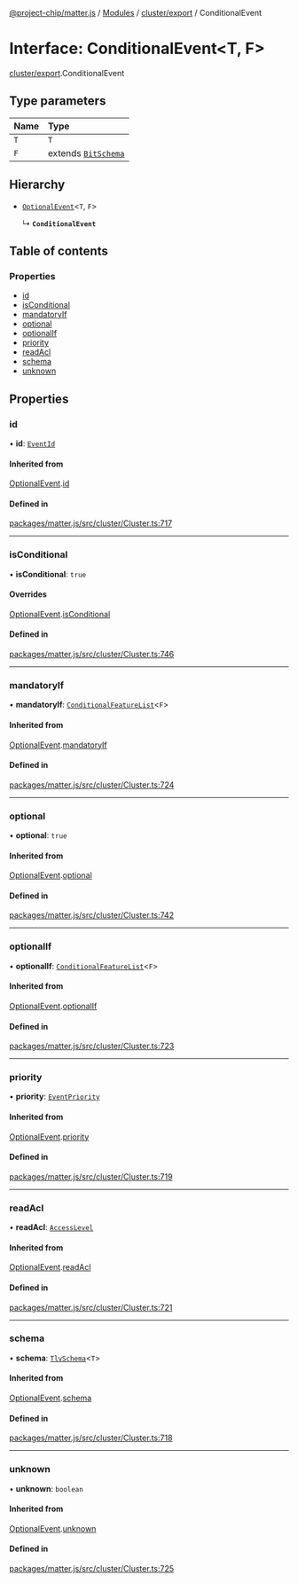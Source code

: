 [@project-chip/matter.js](../README.md) / [Modules](../modules.md) / [cluster/export](../modules/cluster_export.md) / ConditionalEvent

# Interface: ConditionalEvent\<T, F\>

[cluster/export](../modules/cluster_export.md).ConditionalEvent

## Type parameters

| Name | Type |
| :------ | :------ |
| `T` | `T` |
| `F` | extends [`BitSchema`](../modules/schema_export.md#bitschema) |

## Hierarchy

- [`OptionalEvent`](cluster_export.OptionalEvent.md)\<`T`, `F`\>

  ↳ **`ConditionalEvent`**

## Table of contents

### Properties

- [id](cluster_export.ConditionalEvent.md#id)
- [isConditional](cluster_export.ConditionalEvent.md#isconditional)
- [mandatoryIf](cluster_export.ConditionalEvent.md#mandatoryif)
- [optional](cluster_export.ConditionalEvent.md#optional)
- [optionalIf](cluster_export.ConditionalEvent.md#optionalif)
- [priority](cluster_export.ConditionalEvent.md#priority)
- [readAcl](cluster_export.ConditionalEvent.md#readacl)
- [schema](cluster_export.ConditionalEvent.md#schema)
- [unknown](cluster_export.ConditionalEvent.md#unknown)

## Properties

### id

• **id**: [`EventId`](../modules/datatype_export.md#eventid)

#### Inherited from

[OptionalEvent](cluster_export.OptionalEvent.md).[id](cluster_export.OptionalEvent.md#id)

#### Defined in

[packages/matter.js/src/cluster/Cluster.ts:717](https://github.com/project-chip/matter.js/blob/2d9f2165d2672864fda3496a6d0d5f93597f82c6/packages/matter.js/src/cluster/Cluster.ts#L717)

___

### isConditional

• **isConditional**: ``true``

#### Overrides

[OptionalEvent](cluster_export.OptionalEvent.md).[isConditional](cluster_export.OptionalEvent.md#isconditional)

#### Defined in

[packages/matter.js/src/cluster/Cluster.ts:746](https://github.com/project-chip/matter.js/blob/2d9f2165d2672864fda3496a6d0d5f93597f82c6/packages/matter.js/src/cluster/Cluster.ts#L746)

___

### mandatoryIf

• **mandatoryIf**: [`ConditionalFeatureList`](../modules/cluster_export.md#conditionalfeaturelist)\<`F`\>

#### Inherited from

[OptionalEvent](cluster_export.OptionalEvent.md).[mandatoryIf](cluster_export.OptionalEvent.md#mandatoryif)

#### Defined in

[packages/matter.js/src/cluster/Cluster.ts:724](https://github.com/project-chip/matter.js/blob/2d9f2165d2672864fda3496a6d0d5f93597f82c6/packages/matter.js/src/cluster/Cluster.ts#L724)

___

### optional

• **optional**: ``true``

#### Inherited from

[OptionalEvent](cluster_export.OptionalEvent.md).[optional](cluster_export.OptionalEvent.md#optional)

#### Defined in

[packages/matter.js/src/cluster/Cluster.ts:742](https://github.com/project-chip/matter.js/blob/2d9f2165d2672864fda3496a6d0d5f93597f82c6/packages/matter.js/src/cluster/Cluster.ts#L742)

___

### optionalIf

• **optionalIf**: [`ConditionalFeatureList`](../modules/cluster_export.md#conditionalfeaturelist)\<`F`\>

#### Inherited from

[OptionalEvent](cluster_export.OptionalEvent.md).[optionalIf](cluster_export.OptionalEvent.md#optionalif)

#### Defined in

[packages/matter.js/src/cluster/Cluster.ts:723](https://github.com/project-chip/matter.js/blob/2d9f2165d2672864fda3496a6d0d5f93597f82c6/packages/matter.js/src/cluster/Cluster.ts#L723)

___

### priority

• **priority**: [`EventPriority`](../enums/cluster_export.EventPriority.md)

#### Inherited from

[OptionalEvent](cluster_export.OptionalEvent.md).[priority](cluster_export.OptionalEvent.md#priority)

#### Defined in

[packages/matter.js/src/cluster/Cluster.ts:719](https://github.com/project-chip/matter.js/blob/2d9f2165d2672864fda3496a6d0d5f93597f82c6/packages/matter.js/src/cluster/Cluster.ts#L719)

___

### readAcl

• **readAcl**: [`AccessLevel`](../enums/cluster_export.AccessLevel.md)

#### Inherited from

[OptionalEvent](cluster_export.OptionalEvent.md).[readAcl](cluster_export.OptionalEvent.md#readacl)

#### Defined in

[packages/matter.js/src/cluster/Cluster.ts:721](https://github.com/project-chip/matter.js/blob/2d9f2165d2672864fda3496a6d0d5f93597f82c6/packages/matter.js/src/cluster/Cluster.ts#L721)

___

### schema

• **schema**: [`TlvSchema`](../classes/tlv_export.TlvSchema.md)\<`T`\>

#### Inherited from

[OptionalEvent](cluster_export.OptionalEvent.md).[schema](cluster_export.OptionalEvent.md#schema)

#### Defined in

[packages/matter.js/src/cluster/Cluster.ts:718](https://github.com/project-chip/matter.js/blob/2d9f2165d2672864fda3496a6d0d5f93597f82c6/packages/matter.js/src/cluster/Cluster.ts#L718)

___

### unknown

• **unknown**: `boolean`

#### Inherited from

[OptionalEvent](cluster_export.OptionalEvent.md).[unknown](cluster_export.OptionalEvent.md#unknown)

#### Defined in

[packages/matter.js/src/cluster/Cluster.ts:725](https://github.com/project-chip/matter.js/blob/2d9f2165d2672864fda3496a6d0d5f93597f82c6/packages/matter.js/src/cluster/Cluster.ts#L725)
